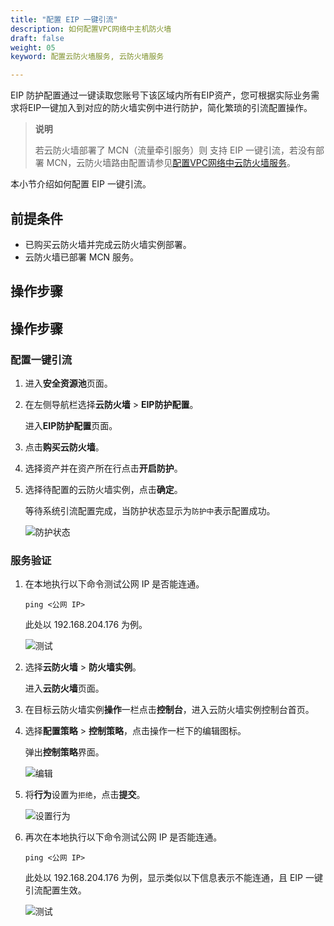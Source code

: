 ```yaml
---
title: "配置 EIP 一键引流"
description: 如何配置VPC网络中主机防火墙
draft: false
weight: 05
keyword: 配置云防火墙服务, 云防火墙服务

---
```


EIP 防护配置通过一键读取您账号下该区域内所有EIP资产，您可根据实际业务需求将EIP一键加入到对应的防火墙实例中进行防护，简化繁琐的引流配置操作。

> **说明**
>
> 若云防火墙部署了 MCN（流量牵引服务）则 支持 EIP 一键引流，若没有部署 MCN，云防火墙路由配置请参见[配置VPC网络中云防火墙服务](/security/srp/ahvngfw/config/vpc_cfw/)。

本小节介绍如何配置 EIP 一键引流。

## 前提条件

* 已购买云防火墙并完成云防火墙实例部署。
* 云防火墙已部署 MCN 服务。

## 操作步骤

## 操作步骤

### 配置一键引流

1. 进入**安全资源池**页面。

2. 在左侧导航栏选择**云防火墙** > **EIP防护配置**。

   进入**EIP防护配置**页面。

3. 点击**购买云防火墙**。

4. 选择资产并在资产所在行点击**开启防护**。

5. 选择待配置的云防火墙实例，点击**确定**。

   等待系统引流配置完成，当防护状态显示为`防护中`表示配置成功。

   ![防护状态](../../../_images/cfw_eip_01.png)

### 服务验证

1. 在本地执行以下命令测试公网 IP 是否能连通。

   ```
   ping <公网 IP>
   ```

   此处以 192.168.204.176 为例。

   ![测试](../../../_images/cfw_eip_02.png)

2. 选择**云防火墙** > **防火墙实例**。

   进入**云防火墙**页面。

3. 在目标云防火墙实例**操作**一栏点击**控制台**，进入云防火墙实例控制台首页。

4. 选择**配置策略** > **控制策略**，点击操作一栏下的编辑图标。

   弹出**控制策略**界面。

   ![编辑](../../../_images/cfw_eip_03.png)

5. 将**行为**设置为`拒绝`，点击**提交**。

   ![设置行为](../../../_images/cfw_eip_04.png)

6. 再次在本地执行以下命令测试公网 IP 是否能连通。

   ```
   ping <公网 IP>
   ```

   此处以 192.168.204.176 为例，显示类似以下信息表示不能连通，且 EIP 一键引流配置生效。

   ![测试](../../../_images/cfw_eip_05.png)